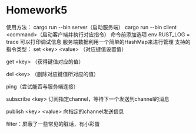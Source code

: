 # Homework5
使用方法： cargo run --bin server（启动服务端） cargo run --bin client \<command\>（启动客户端并执行对应指令）
命令前添加选项 env RUST_LOG = trace 可以打印调试信息
服务端数据利用一个简单的HashMap来进行管理
支持的指令类型：
set \<key\> \<value\> （对应键值设置值）

get \<key\> （获得键值对应的值）

del \<key\> （删除对应键值所对应的值）

ping（尝试能否与服务端连接）

subscribe \<key\> 订阅指定channel，等待下一个发送到channel的消息

publish \<key\> \<value\> 向指定的channel发送信息

filter：屏蔽了一些常见的脏话，有小彩蛋
